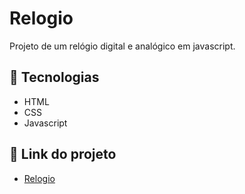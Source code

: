 # Relogio

Projeto de um relógio digital e analógico em javascript.

## 🚀 Tecnologias

- HTML
- CSS
- Javascript

## 🚀 Link do projeto

- [Relogio](https://fabiomoura-m.github.io/Relogio/)
